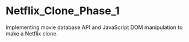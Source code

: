 # Netflix_Clone_Phase_1
Implementing movie database API and JavaScript DOM manipulation to make a Netflix clone.
